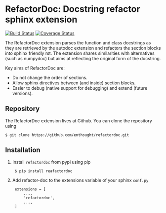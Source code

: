 RefactorDoc: Docstring refactor sphinx extension
================================================

[![Build Status](https://travis-ci.org/enthought/refactordoc.svg?branch=master)](https://travis-ci.org/enthought/refactordoc)
[![Coverage Status](https://img.shields.io/coveralls/enthought/refactordoc.svg)](https://coveralls.io/r/enthought/refactordoc?branch=master)


The RefactorDoc extension parses the function and class docstrings as
they are retrieved by the autodoc extension and refactors the section
blocks into sphinx friendly rst. The extension shares similarities
with alternatives (such as numpydoc) but aims at reflecting the
original form of the docstring.

Key aims of RefactorDoc are:

  - Do not change the order of sections.
  - Allow sphinx directives between (and inside) section blocks.
  - Easier to debug (native support for debugging) and extend
    (future versions).

Repository
----------

The RefactorDoc extension lives at Github. You can clone the repository
using


    $ git clone https://github.com/enthought/refactordoc.git

Installation
------------

1. Install `refactordoc` from pypi using pip

        $ pip install reafactordoc

2. Add refactor-doc to the extensions variable of your sphinx `conf.py`

        extensions = [
            ...,
            'refactordoc',
            ...,
        ]
